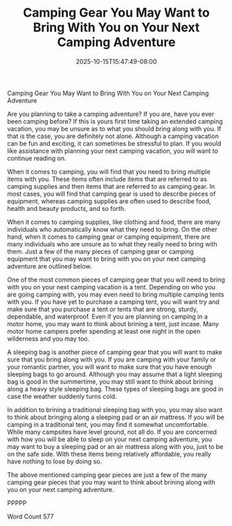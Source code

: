 ﻿---
title: "Camping Gear You May Want to Bring With You on Your Next Camping Adventure"
date: 2025-10-15T15:47:49-08:00
description: "TXT Tips for Web Success"
featured_image: "/images/TXT.jpg"
tags: ["TXT"]
---

Camping Gear You May Want to Bring With You on Your Next Camping Adventure

Are you planning to take a camping adventure?  If you are, have you ever been camping before? If this is yours first time taking an extended camping vacation, you may be unsure as to what you should bring along with you.  If that is the case, you are definitely not alone. Although a camping vacation can be fun and exciting, it can sometimes be stressful to plan.  If you would like assistance with planning your next camping vacation, you will want to continue reading on.

When it comes to camping, you will find that you need to bring multiple items with you. These items often include items that are referred to as camping supplies and then items that are referred to as camping gear. In most cases, you will find that camping gear is used to describe pieces of equipment, whereas camping supplies are often used to describe food, health and beauty products, and so forth.

When it comes to camping supplies, like clothing and food, there are many individuals who automatically know what they need to bring. On the other hand, when it comes to camping gear or camping equipment, there are many individuals who are unsure as to what they really need to bring with them.  Just a few of the many pieces of camping gear or camping equipment that you may want to bring with you on your next camping adventure are outlined below.

One of the most common pieces of camping gear that you will need to bring with you on your next camping vacation is a tent. Depending on who you are going camping with, you may even need to bring multiple camping tents with you. If you have yet to purchase a camping tent, you will want try and make sure that you purchase a tent or tents that are strong, sturdy, dependable, and waterproof. Even if you are planning on camping in a motor home, you may want to think about brining a tent, just incase.  Many motor home campers prefer spending at least one night in the open wilderness and you may too.

A sleeping bag is another piece of camping gear that you will want to make sure that you bring along with you. If you are camping with your family or your romantic partner, you will want to make sure that you have enough sleeping bags to go around.  Although you may assume that a light sleeping bag is good in the summertime, you may still want to think about brining along a heavy style sleeping bag. These types of sleeping bags are good in case the weather suddenly turns cold.

In addition to brining a traditional sleeping bag with you, you may also want to think about bringing along a sleeping pad or an air mattress. If you will be camping in a traditional tent, you may find it somewhat uncomfortable. While many campsites have level ground, not all do.  If you are concerned with how you will be able to sleep on your next camping adventure, you may want to buy a sleeping pad or an air mattress along with you, just to be on the safe side.  With these items being relatively affordable, you really have nothing to lose by doing so.

The above mentioned camping gear pieces are just a few of the many camping gear pieces that you may want to think about brining along with you on your next camping adventure.  

PPPPP

Word Count 577

